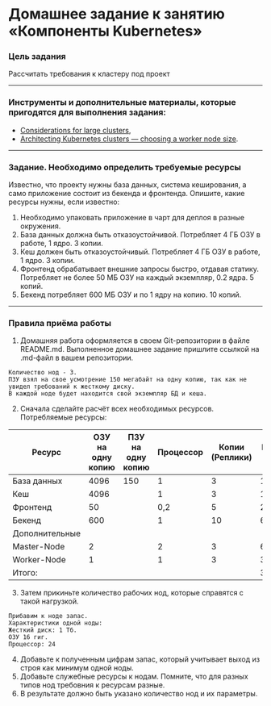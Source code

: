 # Домашнее задание к занятию «Компоненты Kubernetes»

### Цель задания

Рассчитать требования к кластеру под проект

------

### Инструменты и дополнительные материалы, которые пригодятся для выполнения задания:

- [Considerations for large clusters](https://kubernetes.io/docs/setup/best-practices/cluster-large/),
- [Architecting Kubernetes clusters — choosing a worker node size](https://learnk8s.io/kubernetes-node-size).

------

### Задание. Необходимо определить требуемые ресурсы
Известно, что проекту нужны база данных, система кеширования, а само приложение состоит из бекенда и фронтенда. Опишите, какие ресурсы нужны, если известно:

1. Необходимо упаковать приложение в чарт для деплоя в разные окружения. 
2. База данных должна быть отказоустойчивой. Потребляет 4 ГБ ОЗУ в работе, 1 ядро. 3 копии. 
3. Кеш должен быть отказоустойчивый. Потребляет 4 ГБ ОЗУ в работе, 1 ядро. 3 копии. 
4. Фронтенд обрабатывает внешние запросы быстро, отдавая статику. Потребляет не более 50 МБ ОЗУ на каждый экземпляр, 0.2 ядра. 5 копий. 
5. Бекенд потребляет 600 МБ ОЗУ и по 1 ядру на копию. 10 копий.

----


### Правила приёма работы

1. Домашняя работа оформляется в своем Git-репозитории в файле README.md. Выполненное домашнее задание пришлите ссылкой на .md-файл в вашем репозитории.
```
Количество нод - 3.
ПЗУ взял на свое усмотрение 150 мегабайт на одну копию, так как не увидел требований к жесткому диску.
В каждой ноде будет находится свой экземпляр БД и кеша.
```

2. Сначала сделайте расчёт всех необходимых ресурсов.
Потребляемые ресурсы:

| Ресурс       | ОЗУ на одну копию | ПЗУ на одну копию | Процессор | Копии (Реплики) | Всего ОЗУ | Всего ПЗУ | Процессор |
|--------------|-------------------|-------------------|-----------|-------          |-----------|-----------|-----------|
|База данных   | 4096              | 150               | 1         | 3               | 12288     | 450       | 3         |
| Кеш          | 4096              |                   | 1         | 3               | 12288     |           | 3         |
| Фронтенд     | 50                |                   | 0,2       | 5               | 250       |           | 1         |
|Бекенд        | 600               |                   | 1         | 10              |6000       |           | 10        |
|Дополнительные|                   |                   |           |                 |           |           |           |
|Master-Node   | 2                 |                   | 2         | 3               |6000       |           | 6         |
|Worker-Node   | 1                 |                   | 1         | 3               |3000       |           | 3         |
|Итого:        |                   |                   |           |                 |39826      |450        | 26        |


3. Затем прикиньте количество рабочих нод, которые справятся с такой нагрузкой.

```
Прибавим к ноде запас.
Характеристики одной ноды:
Жесткий диск: 1 Tб.
ОЗУ 16 гиг.
Процессор: 24

```
4. Добавьте к полученным цифрам запас, который учитывает выход из строя как минимум одной ноды. 
5. Добавьте служебные ресурсы к нодам. Помните, что для разных типов нод требовния к ресурсам разные. 
6. В результате должно быть указано количество нод и их параметры.
